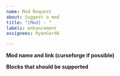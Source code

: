 ```yaml
---
name: Mod Request
about: Suggest a mod
title: "[Mod] - "
labels: enhancement
assignees: RyanGar46

---
```


**Mod name and link (curseforge if possible)**

**Blocks that should be supported**
